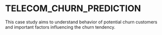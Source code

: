 # TELECOM_CHURN_PREDICTION
This case study aims to understand behavior of potential churn customers and important factors influencing the churn tendency.

